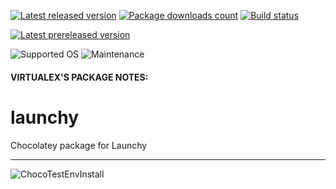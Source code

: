 [![Latest released version](https://img.shields.io/chocolatey/v/launchy.svg)](https://chocolatey.org/packages/launchy)
[![Package downloads count](https://img.shields.io/chocolatey/dt/launchy.svg)](https://chocolatey.org/packages/launchy)
[![Build status](https://img.shields.io/appveyor/ci/virtualex-itv/choco-launchy/master.svg?logo=appveyor)](https://ci.appveyor.com/project/virtualex-itv/choco-launchy)

[![Latest prereleased version](https://img.shields.io/chocolatey/v/launchy.svg?include_prereleases)](https://chocolatey.org/packages/launchy)

![Supported OS](https://img.shields.io/badge/os-windows-blue.svg)
![Maintenance](https://img.shields.io/maintenance/yes/2020.svg)

#### VIRTUALEX'S PACKAGE NOTES:

# launchy
Chocolatey package for Launchy

---
![ChocoTestEnvInstall](https://rawcdn.githack.com/virtualex-itv/choco-launchy/0942f73a61bf8f8b82d05161bd9b8f717b93a67b/_img/choco-launchy-test.png)